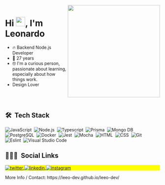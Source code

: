 <img align="right" height="300em" src="https://api.daily.dev/devcards/ba0f748378694631a08f0069d77d3e43.png?r=t9y"/>
<h1 align="left">Hi <img src="https://raw.githubusercontent.com/kaueMarques/kaueMarques/master/hi.gif" width="30px">, I'm Leonardo</h1>

- 🔥 Backend Node.js Developer
- 👨 27 years
- 🤓 I'm a curious person, passionate about learning, especially about how things work.
- Design Lover

<br><br>

## 🛠 &nbsp;Tech Stack

![JavaScript](https://img.shields.io/badge/-JavaScript-05122A?style=flat&logo=javascript)&nbsp;
![Node.js](https://img.shields.io/badge/-Node.js-05122A?style=flat&logo=node.js)&nbsp;
![Typescript](https://img.shields.io/badge/-Typescript-05122A?style=flat&logo=typescript)&nbsp;
![Prisma](https://img.shields.io/badge/-Prisma-05122A?style=flat&logo=prisma)&nbsp;
![Mongo DB](https://img.shields.io/badge/-Mongo_DB-05122A?style=flat&logo=mongodb)&nbsp;
![PostgreSQL](https://img.shields.io/badge/-PostgreSQL-05122A?style=flat&logo=postgresql)&nbsp;
![Docker](https://img.shields.io/badge/-Docker-05122A?style=flat&logo=docker)&nbsp;
![Jest](https://img.shields.io/badge/-Jest-05122A?style=flat&logo=Jest)&nbsp;
![Mocha](https://img.shields.io/badge/-Mocha-05122A?style=flat&logo=mocha)&nbsp;
![HTML](https://img.shields.io/badge/-HTML-05122A?style=flat&logo=HTML5)&nbsp;
![CSS](https://img.shields.io/badge/-CSS-05122A?style=flat&logo=CSS3&logoColor=1572B6)&nbsp;
![Git](https://img.shields.io/badge/-Git-05122A?style=flat&logo=git)&nbsp;
![Eslint](https://img.shields.io/badge/-Eslint-05122A?style=flat&logo=eslint)&nbsp;
![Visual Studio Code](https://img.shields.io/badge/-Visual%20Studio%20Code-05122A?style=flat&logo=visual-studio-code&logoColor=007ACC)&nbsp;

## 👨🏽‍🦲 &nbsp;Social Links

<p align="left" style="background:yellow">
<a href="https://twitter.com/leeo_dev" target="_blank">
  <img align="center" src="https://img.shields.io/badge/-LeeoDev-05122A?style=flat&logo=twitter" alt="twitter"/>  
</a>
<a href="https://www.linkedin.com/in/leeo-albuquerque/" target="_blank">
  <img align="center" src="https://img.shields.io/badge/-LeeoDev-05122A?style=flat&logo=linkedin" alt="linkedin"/>
</a>
<a href="https://instagram.com/leeodev_" target="_blank">
 <img align="center" src="https://img.shields.io/badge/-LeeoDev-05122A?style=flat&logo=instagram" alt="instagram"/>
</a>
</p>

<p>
More Info / Contact: https://leeo-dev.github.io/leeo-dev/
</p>
